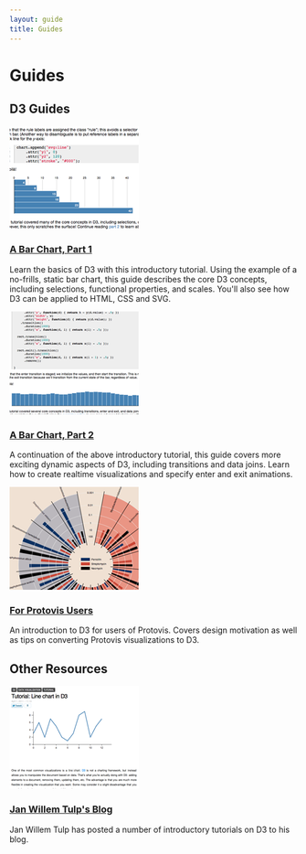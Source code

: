 ```yaml
---
layout: guide
title: Guides
---
```


# Guides

## D3 Guides
<div class="preview">
  <a class="thumb" href="/guides/bar-1.html"><img src="/guides/bar-1.png"/></a>
  <div class="info">
    <h3><a href="/guides/bar-1.html">A Bar Chart, Part 1</a></h3>
    <p>Learn the basics of D3 with this introductory tutorial. Using the
    example of a no-frills, static bar chart, this guide describes the core D3
    concepts, including selections, functional properties, and scales. You'll
    also see how D3 can be applied to HTML, CSS and SVG.</p>
  </div>
</div>
<div class="preview">
  <a class="thumb" href="/guides/bar-2.html"><img src="/guides/bar-2.png"/></a>
  <div class="info">
    <h3><a href="/guides/bar-2.html">A Bar Chart, Part 2</a></h3>
    <p>A continuation of the above introductory tutorial, this guide covers more
      exciting dynamic aspects of D3, including transitions and data joins. Learn
      how to create realtime visualizations and specify enter and exit
      animations.</p>
  </div>
</div>
<div class="preview">
  <a class="thumb" href="/guides/protovis.html"><img src="/guides/protovis.png"/></a>
  <div class="info">
    <h3><a href="/guides/protovis.html">For Protovis Users</a></h3>
    <p>An introduction to D3 for users of Protovis. Covers design motivation as
      well as tips on converting Protovis visualizations to D3.</p>
  </div>
</div>

## Other Resources

<div class="preview">
  <a class="thumb" href="http://www.janwillemtulp.com/category/d3/"><img src="janwillemtulp.png"/></a>
  <div class="info">
    <h3><a href="http://www.janwillemtulp.com/category/d3/">Jan Willem Tulp's Blog</a></h3>
    <p>Jan Willem Tulp has posted a number of introductory tutorials on D3 to his blog.</p>
  </div>
</div>